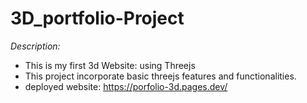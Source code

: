 # 3D_portfolio-Project

_*Description:*_
  - This is my first 3d Website: using Threejs
  - This project incorporate basic threejs features and functionalities.
  - deployed website: https://porfolio-3d.pages.dev/

